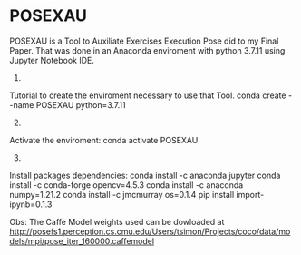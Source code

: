 # POSEXAU

POSEXAU is a Tool to Auxiliate Exercises Execution Pose did to my Final Paper.
That was done in an Anaconda enviroment with python 3.7.11 using Jupyter Notebook IDE.

1.
Tutorial to create the enviroment necessary to use that Tool.
conda create --name POSEXAU python=3.7.11

2.
Activate the enviroment:
conda activate POSEXAU

3.
Install packages dependencies: 
conda install -c anaconda jupyter
conda install -c conda-forge opencv=4.5.3
conda install -c anaconda numpy=1.21.2
conda install -c jmcmurray os=0.1.4
pip install import-ipynb=0.1.3


Obs:
The Caffe Model weights used can be dowloaded at
http://posefs1.perception.cs.cmu.edu/Users/tsimon/Projects/coco/data/models/mpi/pose_iter_160000.caffemodel
